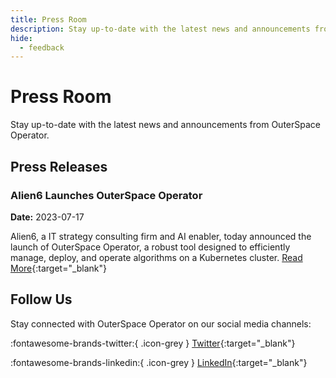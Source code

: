 ```yaml
---
title: Press Room
description: Stay up-to-date with the latest news and announcements from OuterSpace Operator.
hide:
  - feedback
---
```


# Press Room

Stay up-to-date with the latest news and announcements from OuterSpace Operator.

## Press Releases

### Alien6 Launches OuterSpace Operator

**Date:** 2023-07-17

Alien6, a IT strategy consulting firm and AI enabler, today announced the launch of OuterSpace Operator, a robust tool designed to efficiently manage, deploy, and operate algorithms on a Kubernetes cluster.
[Read More](/assets/20230717-press-release.pdf){:target="_blank"}

## Follow Us

Stay connected with OuterSpace Operator on our social media channels:

:fontawesome-brands-twitter:{ .icon-grey } [Twitter](https://twitter.com/__alien6){:target="_blank"}

:fontawesome-brands-linkedin:{ .icon-grey } [LinkedIn](https://www.linkedin.com/company/alien6){:target="_blank"}
